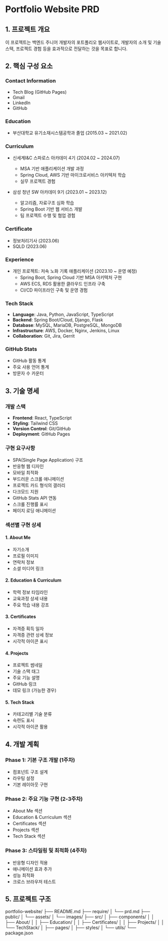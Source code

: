 # Portfolio Website PRD

## 1. 프로젝트 개요
이 프로젝트는 백엔드 주니어 개발자의 포트폴리오 웹사이트로, 개발자의 소개 및 기술 스택, 프로젝트 경험 등을 효과적으로 전달하는 것을 목표로 합니다.

## 2. 핵심 구성 요소

### Contact Information
- Tech Blog (GitHub Pages)
- Gmail
- LinkedIn
- GitHub

### Education
- 부산대학교 유기소재시스템공학과 졸업 (2015.03 ~ 2021.02)

### Curriculum
- 신세계I&C 스파로스 아카데미 4기 (2024.02 ~ 2024.07)
  - MSA 기반 애플리케이션 개발 과정
  - Spring Cloud, AWS 기반 마이크로서비스 아키텍처 학습
  - 실무 프로젝트 경험

- 삼성 청년 SW 아카데미 9기 (2023.01 ~ 2023.12)
  - 알고리즘, 자료구조 심화 학습
  - Spring Boot 기반 웹 서비스 개발
  - 팀 프로젝트 수행 및 협업 경험

### Certificate
- 정보처리기사 (2023.06)
- SQLD (2023.06)

### Experience
- 개인 프로젝트: 저속 노화 기록 애플리케이션 (2023.10 ~ 운영 예정)
  - Spring Boot, Spring Cloud 기반 MSA 아키텍처 구현
  - AWS ECS, RDS 활용한 클라우드 인프라 구축
  - CI/CD 파이프라인 구축 및 운영 경험

### Tech Stack
- **Language**: Java, Python, JavaScript, TypeScript
- **Backend**: Spring Boot/Cloud, Django, Flask
- **Database**: MySQL, MariaDB, PostgreSQL, MongoDB
- **Infrastructure**: AWS, Docker, Nginx, Jenkins, Linux
- **Collaboration**: Git, Jira, Gerrit

### GitHub Stats
- GitHub 활동 통계
- 주요 사용 언어 통계
- 방문자 수 카운터

## 3. 기술 명세

### 개발 스택
- **Frontend**: React, TypeScript
- **Styling**: Tailwind CSS
- **Version Control**: Git/GitHub
- **Deployment**: GitHub Pages

### 구현 요구사항
- SPA(Single Page Application) 구조
- 반응형 웹 디자인
- 모바일 최적화
- 부드러운 스크롤 애니메이션
- 프로젝트 카드 형식의 갤러리
- 다크모드 지원
- GitHub Stats API 연동
- 스크롤 진행률 표시
- 페이지 로딩 애니메이션

### 섹션별 구현 상세
#### 1. About Me
- 자기소개
- 프로필 이미지
- 연락처 정보
- 소셜 미디어 링크

#### 2. Education & Curriculum
- 학력 정보 타임라인
- 교육과정 상세 내용
- 주요 학습 내용 강조

#### 3. Certificates
- 자격증 획득 일자
- 자격증 관련 상세 정보
- 시각적 아이콘 표시

#### 4. Projects
- 프로젝트 썸네일
- 기술 스택 태그
- 주요 기능 설명
- GitHub 링크
- 데모 링크 (가능한 경우)

#### 5. Tech Stack
- 카테고리별 기술 분류
- 숙련도 표시
- 시각적 아이콘 활용

## 4. 개발 계획

### Phase 1: 기본 구조 개발 (1주차)
- 컴포넌트 구조 설계
- 라우팅 설정
- 기본 레이아웃 구현

### Phase 2: 주요 기능 구현 (2-3주차)
- About Me 섹션
- Education & Curriculum 섹션
- Certificates 섹션
- Projects 섹션
- Tech Stack 섹션

### Phase 3: 스타일링 및 최적화 (4주차)
- 반응형 디자인 적용
- 애니메이션 효과 추가
- 성능 최적화
- 크로스 브라우저 테스트

## 5. 프로젝트 구조
portfolio-website/
├── README.md
├── require/
│ └── prd.md
├── public/
│ └── assets/
│   └── images/
├── src/
│ ├── components/
│ │ ├── About/
│ │ ├── Education/
│ │ ├── Certificates/
│ │ ├── Projects/
│ │ └── TechStack/
│ ├── pages/
│ ├── styles/
│ └── utils/
└── package.json